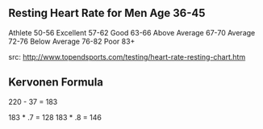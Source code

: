 Resting Heart Rate for Men Age 36-45
------------------------------------

Athlete       50-56
Excellent     57-62
Good          63-66
Above Average 67-70
Average       72-76
Below Average 76-82
Poor          83+

src: http://www.topendsports.com/testing/heart-rate-resting-chart.htm

Kervonen Formula
----------------

220 - 37 = 183

183 * .7 = 128
183 * .8 = 146